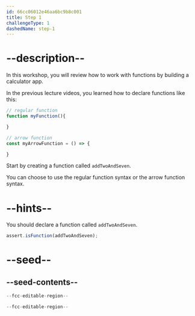```yaml
---
id: 66cc06012e46aa6bc9b8c001
title: Step 1
challengeType: 1
dashedName: step-1
---
```


# --description--

In this workshop, you will review how to work with functions by building a calculator app. 

In the previous lecture videos, you learned how to declare functions like this:

```js
// regular function
function myFunction(){

}

// arrow function
const myArrowFunction = () => {

}
```

Start by creating a function called `addTwoAndSeven`.

You can choose to use the regular function syntax or the arrow function syntax.


# --hints--

You should declare a function called `addTwoAndSeven`.

```js
assert.isFunction(addTwoAndSeven);
```

# --seed--

## --seed-contents--

```js
--fcc-editable-region--

--fcc-editable-region--
```
